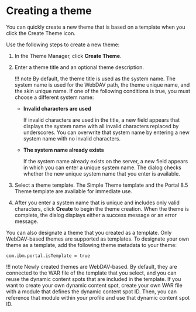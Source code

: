 # Creating a theme

You can quickly create a new theme that is based on a template when you click the Create Theme icon.

Use the following steps to create a new theme:

1.  In the Theme Manager, click **Create Theme**.
2.  Enter a theme title and an optional theme description.

    !!! note
        By default, the theme title is used as the system name. The system name is used for the WebDAV path, the theme unique name, and the skin unique name. If one of the following conditions is true, you must choose a different system name:

    -   **Invalid characters are used**

        If invalid characters are used in the title, a new field appears that displays the system name with all invalid characters replaced by underscores. You can overwrite that system name by entering a new system name with no invalid characters.

    -   **The system name already exists**

        If the system name already exists on the server, a new field appears in which you can enter a unique system name. The dialog checks whether the new unique system name that you enter is available.

3.  Select a theme template. The Simple Theme template and the Portal 8.5 Theme template are available for immediate use.
4.  After you enter a system name that is unique and includes only valid characters, click **Create** to begin the theme creation. When the theme is complete, the dialog displays either a success message or an error message.

You can also designate a theme that you created as a template. Only WebDAV-based themes are supported as templates. To designate your own theme as a template, add the following theme metadata to your theme:

```
com.ibm.portal.isTemplate = true
```

!!! note
    Newly created themes are WebDAV-based. By default, they are connected to the WAR file of the template that you select, and you can reuse the dynamic content spots that are included in the template. If you want to create your own dynamic content spot, create your own WAR file with a module that defines the dynamic content spot ID. Then, you can reference that module within your profile and use that dynamic content spot ID.


